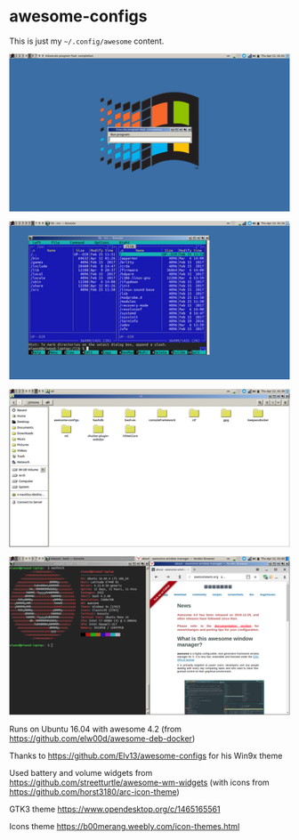 # awesome-configs

This is just my `~/.config/awesome` content.

![](https://github.com/elw00d/awesome-configs/blob/master/screenshots/1.png?raw=true)

![](https://github.com/elw00d/awesome-configs/blob/master/screenshots/2.png?raw=true)

![](https://github.com/elw00d/awesome-configs/blob/master/screenshots/3.png?raw=true)

![](https://github.com/elw00d/awesome-configs/blob/master/screenshots/4.png?raw=true)

Runs on Ubuntu 16.04 with awesome 4.2 (from https://github.com/elw00d/awesome-deb-docker)

Thanks to https://github.com/Elv13/awesome-configs for his Win9x theme

Used battery and volume widgets from https://github.com/streetturtle/awesome-wm-widgets (with icons from https://github.com/horst3180/arc-icon-theme)

GTK3 theme https://www.opendesktop.org/c/1465165561

Icons theme https://b00merang.weebly.com/icon-themes.html

